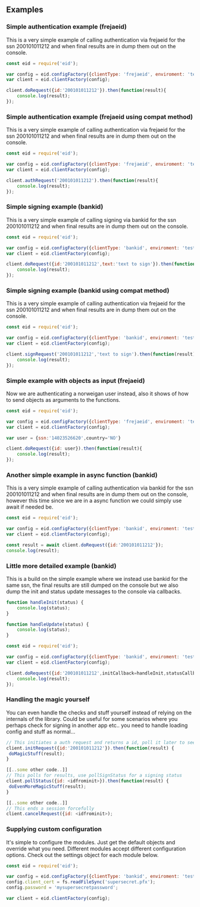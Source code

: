 ## Examples

### Simple authentication example (frejaeid)
This is a very simple example of calling authentication via frejaeid for the ssn 200101011212 and when final results are in dump them out on the console.
```javascript
const eid = require('eid');

var config = eid.configFactory({clientType: 'frejaeid', enviroment: 'testing'});
var client = eid.clientFactory(config);

client.doRequest({id:'200101011212'}).then(function(result){
	console.log(result);
});
```

### Simple authentication example (frejaeid using compat method)
This is a very simple example of calling authentication via frejaeid for the ssn 200101011212 and when final results are in dump them out on the console.
```javascript
const eid = require('eid');

var config = eid.configFactory({clientType: 'frejaeid', enviroment: 'testing'});
var client = eid.clientFactory(config);

client.authRequest('200101011212').then(function(result){
	console.log(result);
});
```

### Simple signing example (bankid)
This is a very simple example of calling signing via bankid for the ssn 200101011212 and when final results are in dump them out on the console.
```javascript
const eid = require('eid');

var config = eid.configFactory({clientType: 'bankid', enviroment: 'testing'});
var client = eid.clientFactory(config);

client.doRequest({id:'200101011212',text:'text to sign'}).then(function(result){
	console.log(result);
});
```

### Simple signing example (bankid using compat method)
This is a very simple example of calling authentication via frejaeid for the ssn 200101011212 and when final results are in dump them out on the console.
```javascript
const eid = require('eid');

var config = eid.configFactory({clientType: 'bankid', enviroment: 'testing'});
var client = eid.clientFactory(config);

client.signRequest('200101011212','text to sign').then(function(result){
	console.log(result);
});
```

### Simple example with objects as input (frejaeid)
Now we are authenticating a norweigan user instead, also it shows of how to send objects as arguments to the functions.
```javascript
const eid = require('eid');

var config = eid.configFactory({clientType: 'frejaeid', enviroment: 'testing'});
var client = eid.clientFactory(config);

var user = {ssn:'14023526620',country='NO'}

client.doRequest({id: user}).then(function(result){
	console.log(result);
});
```

### Another simple example in async function (bankid)
This is a very simple example of calling authentication via bankid for the ssn 200101011212 and when final results are in dump them out on the console, however this time since we are in a async function we could simply use await if needed be.
```javascript
const eid = require('eid');

var config = eid.configFactory({clientType: 'bankid', enviroment: 'testing'});
var client = eid.clientFactory(config);

const result = await client.doRequest({id:'200101011212'});
console.log(result);
```

### Little more detailed example (bankid)
This is a build on the simple example where we instead use bankid for the same ssn, the final results are still dumped on the console but we also dump the init and status update messages to the console via callbacks. 
```javascript
function handleInit(status) {
	console.log(status);
}

function handleUpdate(status) {
	console.log(status);
}

const eid = require('eid');

var config = eid.configFactory({clientType: 'bankid', enviroment: 'testing'});
var client = eid.clientFactory(config);

client.doRequest({id:'200101011212',initCallback=handleInit,statusCallback=handleUpdate}).then(function(result){
	console.log(result);
});
```

### Handling the magic yourself
You can even handle the checks and stuff yourself instead of relying on the internals of the library. Could be useful for some scenarios where you perhaps check for signing in another app etc.. you need to handle loading config and stuff as normal... 
```javascript
// This initiates a auth request and returns a id, poll it later to see results.
client.initRequest({id:'200101011212'}).then(function(result) {
 doMagicStuff(result);
}

[[..some other code..]]
// This polls for results, use pollSignStatus for a signing status
client.pollStatus({id: <idfrominit>}).then(function(result) {
 doEvenMoreMagicStuff(result);
}

[[..some other code..]]
// This ends a session forcefully
client.cancelRequest({id: <idfrominit>);
```

### Supplying custom configuration
It's simple to configure the modules. Just get the default objects and override what you need. Different modules accept different configuration options. Check out the settings object for each module below.
```javascript
const eid = require('eid');

var config = eid.configFactory({clientType: 'bankid', enviroment: 'testing'});
config.client_cert = fs.readFileSync('supersecret.pfx');
config.password = 'mysupersecretpassword';

var client = eid.clientFactory(config);
```